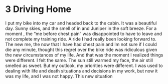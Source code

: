 # 3 Driving Home
I put my bike into my car and headed back to the cabin. It was a beautiful day. Sunny skies,  and the smell of in and Juniper in the soft breeze. For a moment , the “me before chest pain” was disappointed to have to leave and  not complete my training ride. A ride I had really been looking forward to.  The new  me, the now that I have had chest pain and Im not sure if I could die any minute, thought this regret over the bike ride was ridiculous given the new circumstances of my life. And that was the moment I realized things were different. I felt the same. The sun still warmed my face, the air still smelled as sweet. But my outlook, my priorities were different. I was used to dealing with life and death situations and decisions in my work,  but now it was my life, and I was not happy. This new situation
